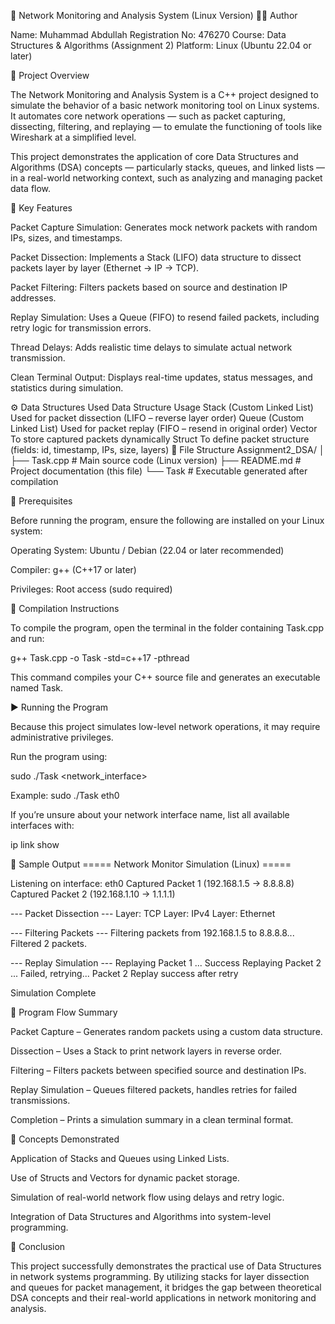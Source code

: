 🧠 Network Monitoring and Analysis System (Linux Version)
👨‍💻 Author

Name: Muhammad Abdullah
Registration No: 476270
Course: Data Structures & Algorithms (Assignment 2)
Platform: Linux (Ubuntu 22.04 or later)

📘 Project Overview

The Network Monitoring and Analysis System is a C++ project designed to simulate the behavior of a basic network monitoring tool on Linux systems.
It automates core network operations — such as packet capturing, dissecting, filtering, and replaying — to emulate the functioning of tools like Wireshark at a simplified level.

This project demonstrates the application of core Data Structures and Algorithms (DSA) concepts — particularly stacks, queues, and linked lists — in a real-world networking context, such as analyzing and managing packet data flow.

🧩 Key Features

Packet Capture Simulation:
Generates mock network packets with random IPs, sizes, and timestamps.

Packet Dissection:
Implements a Stack (LIFO) data structure to dissect packets layer by layer (Ethernet → IP → TCP).

Packet Filtering:
Filters packets based on source and destination IP addresses.

Replay Simulation:
Uses a Queue (FIFO) to resend failed packets, including retry logic for transmission errors.

Thread Delays:
Adds realistic time delays to simulate actual network transmission.

Clean Terminal Output:
Displays real-time updates, status messages, and statistics during simulation.

⚙️ Data Structures Used
Data Structure	Usage
Stack (Custom Linked List)	Used for packet dissection (LIFO – reverse layer order)
Queue (Custom Linked List)	Used for packet replay (FIFO – resend in original order)
Vector	To store captured packets dynamically
Struct	To define packet structure (fields: id, timestamp, IPs, size, layers)
🧱 File Structure
Assignment2_DSA/
│
├── Task.cpp        # Main source code (Linux version)
├── README.md       # Project documentation (this file)
└── Task            # Executable generated after compilation

🧰 Prerequisites

Before running the program, ensure the following are installed on your Linux system:

Operating System: Ubuntu / Debian (22.04 or later recommended)

Compiler: g++ (C++17 or later)

Privileges: Root access (sudo required)

🧮 Compilation Instructions

To compile the program, open the terminal in the folder containing Task.cpp and run:

g++ Task.cpp -o Task -std=c++17 -pthread


This command compiles your C++ source file and generates an executable named Task.

▶️ Running the Program

Because this project simulates low-level network operations, it may require administrative privileges.

Run the program using:

sudo ./Task <network_interface>

Example:
sudo ./Task eth0


If you’re unsure about your network interface name, list all available interfaces with:

ip link show

🧪 Sample Output
===== Network Monitor Simulation (Linux) =====

Listening on interface: eth0
Captured Packet 1 (192.168.1.5 -> 8.8.8.8)
Captured Packet 2 (192.168.1.10 -> 1.1.1.1)

--- Packet Dissection ---
Layer: TCP
Layer: IPv4
Layer: Ethernet

--- Filtering Packets ---
Filtering packets from 192.168.1.5 to 8.8.8.8...
Filtered 2 packets.

--- Replay Simulation ---
Replaying Packet 1 ... Success
Replaying Packet 2 ... Failed, retrying...
Packet 2 Replay success after retry

Simulation Complete

🔁 Program Flow Summary

Packet Capture – Generates random packets using a custom data structure.

Dissection – Uses a Stack to print network layers in reverse order.

Filtering – Filters packets between specified source and destination IPs.

Replay Simulation – Queues filtered packets, handles retries for failed transmissions.

Completion – Prints a simulation summary in a clean terminal format.

🧮 Concepts Demonstrated

Application of Stacks and Queues using Linked Lists.

Use of Structs and Vectors for dynamic packet storage.

Simulation of real-world network flow using delays and retry logic.

Integration of Data Structures and Algorithms into system-level programming.

🧾 Conclusion

This project successfully demonstrates the practical use of Data Structures in network systems programming.
By utilizing stacks for layer dissection and queues for packet management, it bridges the gap between theoretical DSA concepts and their real-world applications in network monitoring and analysis.
